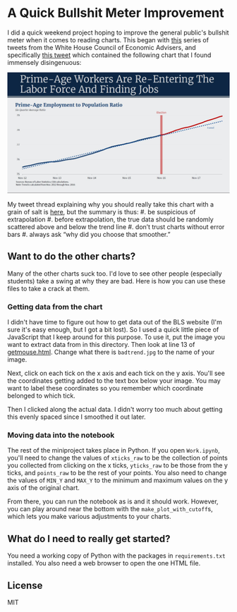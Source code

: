 # A Quick Bullshit Meter Improvement

I did a quick weekend project hoping to improve the general public's bullshit
meter when it comes to reading charts. This began with
[this](https://twitter.com/WhiteHouseCEA/status/1039233216308240384) series of
tweets from the White House Council of Economic Advisers, and specifically
[this tweet](https://twitter.com/WhiteHouseCEA/status/1039233534030962691)
which contained the following chart that I found immensely disingenuous:

![Chart in question](https://raw.githubusercontent.com/khwilson/linearproblems/master/badtrend.jpg)

My tweet thread explaining why you should really take this chart with a grain of
salt is [here](???), but the summary is thus:
#. be suspicious of extrapolation
#. before extrapolation, the true data should be randomly scattered above and below the trend line
#. don’t trust charts without error bars
#. always ask “why did you choose that smoother.”

## Want to do the other charts?

Many of the other charts suck too. I'd love to see other people (especially students)
take a swing at why they are bad. Here is how you can use these files to take a crack
at them.

### Getting data from the chart

I didn't have time to figure out how to get data out of the BLS website (I'm
sure it's easy enough, but I got a bit lost). So I used a quick little piece of
JavaScript that I keep around for this purpose. To use it, put the image you
want to extract data from in this directory. Then look at line 13 of
[getmouse.html](https://github.com/khwilson/linearproblems/blob/master/getmouse.html).
Change what there is `badtrend.jpg` to the name of your image.

Next, click on each tick on the x axis and each tick on the y axis. You'll see the
coordinates getting added to the text box below your image. You may want to label
these coordinates so you remember which coordinate belonged to which tick.

Then I clicked along the actual data. I didn't worry too much about getting this
evenly spaced since I smoothed it out later.

### Moving data into the notebook

The rest of the miniproject takes place in Python. If you open `Work.ipynb`,
you'll need to change the values of `xticks_raw` to be the collection of points
you collected from clicking on the x ticks, `yticks_raw` to be those from the y
ticks, and `points_raw` to be the rest of your points. You also need to change
the values of `MIN_Y` and `MAX_Y` to the minimum and maximum values on the y
axis of the original chart.

From there, you can run the notebook as is and it should work. However, you can
play around near the bottom with the `make_plot_with_cutoff`s, which lets you
make various adjustments to your charts.

## What do I need to really get started?

You need a working copy of Python with the packages in `requirements.txt`
installed. You also need a web browser to open the one HTML file.

## License

MIT
